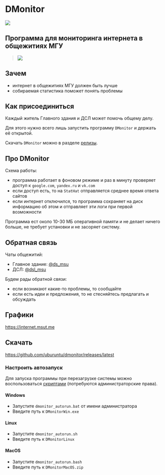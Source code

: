 # DMonitor

[![](https://img.shields.io/badge/%D0%A7%D0%B0%D1%82%D1%8B%20%D0%9C%D0%93%D0%A3-%40chat__msu-blue)](https://t.me/chat_msu/22333)

## Программа для мониторинга интернета в общежитиях МГУ

> ![](https://i.imgur.com/8fSJOVs.jpg)


## Зачем
- интернет в общежитиях МГУ должен быть лучше
- собираемая статистика поможет понять проблемы

## Как присоединиться
Каждый житель Главного здания и ДСЛ может помочь общему делу.

Для этого нужно всего лишь запустить программу `DMonitor` и держать её открытой.

Скачать `DMonitor` можно в разделе [релизы](https://github.com/uburuntu/dmonitor/releases/latest).

## Про DMonitor

Схема работы:
- программа работает в фоновом режиме и раз в минуту проверяет доступ к `google.com`, `yandex.ru` и `vk.com`
- если доступ есть, то на `StatHat` отправляется среднее время ответа сайтов
- если интернет отключился, то программа сохраняет на диск информацию об этом и отправляет эти логи при первой возможности

Программа ест около 10-30 МБ оперативной памяти и не делает ничего больше, не требует установки и не засоряет систему.

## Обратная связь

Чаты общежитий:
- Главное здание: [@ds_msu](https://t.me/ds_msu)
- ДСЛ: [@dsl_msu](https://t.me/dsl_msu)

Будем рады обратной связи:
- если возникают какие-то проблемы, то сообщайте
- если есть идеи и предложения, то не стесняйтесь предлагать и обсуждать

## Графики

https://internet.msut.me

## Скачать

https://github.com/uburuntu/dmonitor/releases/latest

### Настроить автозапуск

Для запуска программы при перезагрузке системы можно воспользоваться [скриптами](https://github.com/uburuntu/dmonitor/autorun_scripts) (потребуются администраторские права). 

#### Windows

- Запустите `dmonitor_autorun.bat` от имени администратора
- Введите путь к `DMonitorWin.exe`

#### Linux

- Запустите `dmonitor_autorun.sh`
- Введите путь к `DMonitorLinux`

#### MacOS

- Запустите `dmonitor_autorun.bash`
- Введите путь к `DMonitorMacOS.zip`
